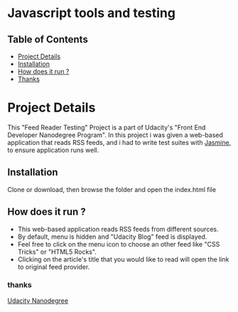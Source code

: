 # Javascript tools and testing

## Table of Contents

* [Project Details](#Project-Details)
* [Installation](#Installation)
* [How does it run ?](#How-does-it-run-?)
* [Thanks](#thanks)

# Project Details 

This "Feed Reader Testing" Project is a part of Udacity's "Front End Developer Nanodegree Program".
In this project i was given a web-based application that reads RSS feeds, and i had to write test suites with [Jasmine](http://jasmine.github.io/), to ensure application runs well. 

## Installation

Clone or download, then browse the folder and open the index.html file

## How does it run ?

* This web-based application reads RSS feeds from different sources.
* By default, menu is hidden and "Udacity Blog" feed is displayed.
* Feel free to click on the menu icon to choose an other feed like "CSS  Tricks" or "HTML5 Rocks". 
* Clicking on the article's title that you would like to read will open the link to original feed provider. 

### thanks
[Udacity Nanodegree](https://eu.udacity.com/course/front-end-web-developer-nanodegree--nd001)
